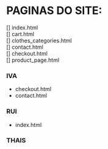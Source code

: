 # PAGINAS DO SITE:

[] index.html  
[] cart.html  
[] clothes_categories.html  
[] contact.html  
[] checkout.html  
[] product_page.html  


### IVA

- checkout.html  
- contact.html  

### RUI

- index.html  

### THAIS

